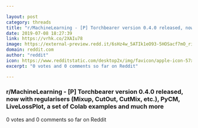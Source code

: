 ```yaml
---

layout: post
category: threads
title: "r/MachineLearning - [P] Torchbearer version 0.4.0 released, now with regularisers (Mixup, CutOut, CutMix, etc.), PyCM, LiveLossPlot, a set of Colab examples and much more"
date: 2019-07-08 18:27:39
link: https://vrhk.co/2XAIu78
image: https://external-preview.redd.it/6sHz4w_5ATIk1eO93-5HOSacf7mO_riPFwDjZsk8VWA.jpg?auto=webp&s=8456fbd76d1e3219a5fb11b9afba0d6a08517edd
domain: reddit.com
author: "reddit"
icon: https://www.redditstatic.com/desktop2x/img/favicon/apple-icon-57x57.png
excerpt: "0 votes and 0 comments so far on Reddit"

---
```


### r/MachineLearning - [P] Torchbearer version 0.4.0 released, now with regularisers (Mixup, CutOut, CutMix, etc.), PyCM, LiveLossPlot, a set of Colab examples and much more

0 votes and 0 comments so far on Reddit